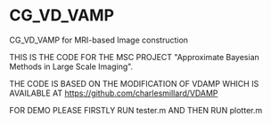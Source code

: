# CG_VD_VAMP
CG_VD_VAMP for MRI-based Image construction

THIS IS THE CODE FOR THE MSC PROJECT "Approximate Bayesian Methods in Large Scale Imaging".

THE CODE IS BASED ON THE MODIFICATION OF VDAMP WHICH IS AVAILABLE AT https://github.com/charlesmillard/VDAMP

FOR DEMO PLEASE FIRSTLY RUN tester.m AND THEN RUN plotter.m
